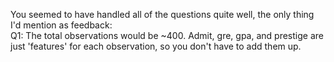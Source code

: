 You seemed to have handled all of the questions quite well, the only thing I'd mention as feedback: <br>
Q1: The total observations would be ~400. Admit, gre, gpa, and prestige are just 'features' for each observation, so you don't have to add them up. 
